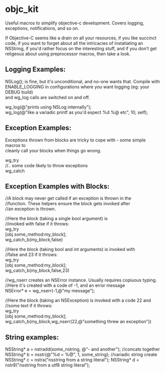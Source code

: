 # objc_kit

Useful macros to simplify objective-c development. Covers logging, exceptions, notifications, and so on.   
   
If Objective-C seems like a drain on all your resources, if you like succinct code, if you want to forget about all the intricacies of instatiating an NSString, if you'd rather focus on the interesting stuff, and if you don't get religeous about using preprocessor macros, then take a look. 
  
 
## Logging Examples:

NSLog(); is fine, but it's unconditional, and no-one wants that. Compile with  
ENABLE_LOGGING in configurations where you want logging (eg: your DEBUG build)  
and wg_log calls are switched on and off.   
   
wg_log(@"prints using NSLog internally");  
wg_log(@"like a variadic printf as you'd expect %d %@ etc", 10, self);  

## Exception Examples:  
  
Exceptions thrown from blocks are tricky to cope with - some simple macros to   
cleanly call your blocks when things go wrong.      
  
wg_try   
//.. some code likely to throw exceptions  
wg_catch  
 
## Exception Examples with Blocks: 
 
//A block may never get called if an exception is thrown in the  
//function. These helpers ensure the block gets invoked after   
//an exception is thrown.    
  
//Here the block (taking a single bool argument) is  
//invoked with false if it throws:  
wg_try  
[obj some_method:my_block];  
wg_catch_b(my_block,false)  
   
//Here the block (taking bool and int arguments) is invoked with   
//false and 23 if it throws:    
wg_try   
[obj some_method:my_block];   
wg_catch_b(my_block,false,23)   
    
//wg_nserr creates an NSError instance. Usually requires copiuous typing.    
//Here it's created with a code of -1, and an error message    
NSError* e = wg_nserr(-1,@"my message");   
  
  
//Here the block (taking an NSException) is invoked with a code 22 and   
//some text if it throws:   
wg_try   
[obj some_method:my_block];   
wg_catch_b(my_block,wg_nserr(22,@"something threw an exception"))   

## String examples: 

NSString* a = nstradd(some_nstring, @"- and another"); //concats together  
NSString* b = nsstr(@"%d = %@", 1, some_string); //variadic string create   
NSString* c = nstra("nsstring from a string literal");
NSString* d = nstr8("nsstring from a utf8 string literal");





